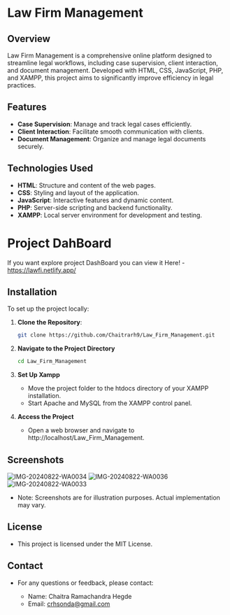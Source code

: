# Law Firm Management

## Overview

Law Firm Management is a comprehensive online platform designed to streamline legal workflows, including case supervision, client interaction, and document management. Developed with HTML, CSS, JavaScript, PHP, and XAMPP, this project aims to significantly improve efficiency in legal practices.

## Features

- **Case Supervision**: Manage and track legal cases efficiently.
- **Client Interaction**: Facilitate smooth communication with clients.
- **Document Management**: Organize and manage legal documents securely.

## Technologies Used

- **HTML**: Structure and content of the web pages.
- **CSS**: Styling and layout of the application.
- **JavaScript**: Interactive features and dynamic content.
- **PHP**: Server-side scripting and backend functionality.
- **XAMPP**: Local server environment for development and testing.

# Project DahBoard 
 If you want explore project DashBoard you can view it Here! - https://lawfi.netlify.app/

## Installation

To set up the project locally:

1. **Clone the Repository**:

   ```bash
   git clone https://github.com/Chaitrarh9/Law_Firm_Management.git
   
2. **Navigate to the Project Directory**

   ```bash
   cd Law_Firm_Management
   
3. **Set Up Xampp**

    - Move the project folder to the htdocs directory of your XAMPP installation.
    - Start Apache and MySQL from the XAMPP control panel.
5. **Access the Project**

    - Open a web browser and navigate to http://localhost/Law_Firm_Management.
  
## Screenshots
![IMG-20240822-WA0034](https://github.com/user-attachments/assets/1beb4bc4-ae19-4132-a807-a025df896f94)
![IMG-20240822-WA0036](https://github.com/user-attachments/assets/781cd6c9-c70f-4db7-912e-b963d5d0122c)
![IMG-20240822-WA0033](https://github.com/user-attachments/assets/127d5852-1cea-4774-9980-981f40f485e3)

- Note: Screenshots are for illustration purposes. Actual implementation may vary.

## License
- This project is licensed under the MIT License.

## Contact
- For any questions or feedback, please contact:

     - Name: Chaitra Ramachandra Hegde
     - Email: crhsonda@gmail.com
